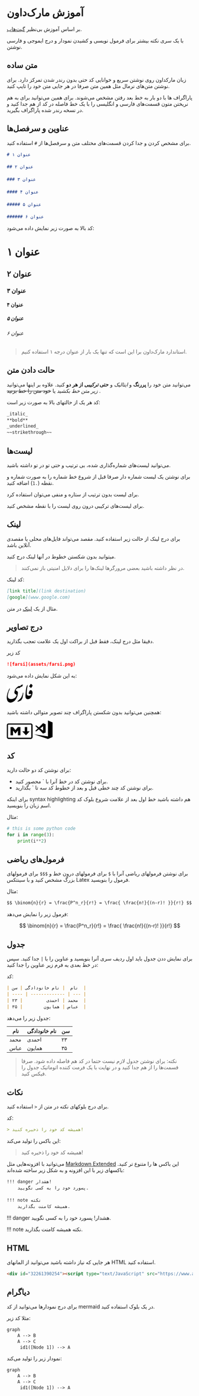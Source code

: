 # آموزش مارک‌داون

بر اساس آموزش بی‌نظیر
[گیت‌هاب](https://github.com/adam-p/markdown-here/wiki/Markdown-Cheatsheet).

با یک سری نکته بیشتر برای فرمول نویسی و کشیدن نمودار و درج ایموجی و فارسی نوشتن.

## متن ساده

زبان مارکداون روی نوشتن سریع و خوانایی کد حتی بدون رندر شدن تمرکز دارد. برای نوشتن متن‌های نرمال مثل همین متن صرفا در هر جایی متن خود را تایپ کنید.

پاراگراف ها با دو بار به خط بعد رفتن مشخص می‌شوند. برای همین می‌توانید برای به هم نریختن متون قسمت‌های فارسی و انگلیسی را با یک خط فاصله در کد از هم جدا کنید و در نسخه رندر شده پاراگراف بگیرید.

## عناوین و سرفصل‌ها

برای مشخص کردن و جدا کردن قسمت‌های مختلف متن و سرفصل‌ها از `#` استفاده کنید.

```markdown
# عنوان ۱

## عنوان ۲

### عنوان ۳

#### عنوان ۴

##### عنوان ۵

###### عنوان ۶
```

کد بالا به صورت زیر نمایش داده می‌شود:

# عنوان ۱

## عنوان ۲

### عنوان ۳

#### عنوان ۴

##### عنوان ۵

###### عنوان ۶

> استاندارد مارک‌داون برا این است که تنها یک بار از عنوان درجه ۱ استفاده کنیم.

## حالت دادن متن

می‌توانید متن خود را
**پررنگ**
و
_ایتالیک_
و
**حتی _ترکیبی_ از هر دو**
کنید.
علاوه بر اینها می‌توانید
_زیر متن خط بکشید_
یا
~~خود متن را خط بزنید~~
.

کد هر یک از حالتهای بالا به صورت زیر است:

```markdown
_italic_
**bold**
_underlined_
~~strikethrough~~
```

## لیست‌ها

می‌توانید لیست‌های شماره‌گذاری شده، بی ترتیب و حتی تو در تو داشته باشید.

برای نوشتن یک لیست شماره دار صرفا قبل از شروع خط شماره را به صورت شماره و نقطه
(`.1`)
اضافه کنید.

برای لیست بدون ترتیب از ستاره و منفی می‌توان استفاده کرد.

برای لیست‌های ترکیبی درون روی لیست را با نقطه مشخص کنید.

## لینک

برای درج لینک از حالت زیر استفاده کنید. مقصد می‌تواند فایل‌های محلی یا مقصدی آنلاین باشد.

میتوانید بدون شکستن خطوط در آنها لینک درج کنید.

> در نظر داشته باشید بعضی مرورگرها لینک‌ها را برای دلایل امنیتی باز نمی‌کنند.

کد لینک:

```markdown
[link title](link destination)
[google](www.google.com)
```

مثال از یک
[لینک](assets/markdown.png)
در متن.

## درج تصاویر

دقیقا مثل درج لینک، فقط قبل از براکت اول یک علامت تعجب بگذارید.

کد زیر

```markdown
![farsi](assets/farsi.png)
```

به این شکل نمایش داده می‌شود:

![farsi](assets/farsi.png)

همچنین می‌توانید بدون شکستن پاراگراف چند تصویر متوالی داشته باشید:

![markdown](assets/markdown.png)
![vscode](assets/vscode.png)

## کد

برای نوشتن کد دو حالت دارید:

- برای نوشتن کد در خط آنرا با ` محصور کنید.
- برای نوشتن کد چند خطی قبل و بعد از خطوط کد سه تا ` بگذارید.

برای اینکه
syntax highlighting
هم داشته باشید خط اول بعد از علامت شروع بلوک کد اسم زبان را بنویسید.

مثال:

```python
# this is some python code
for i in range(3):
    print(i**2)
```

## فرمول‌های ریاضی

برای نوشتن فرمولهای ریاضی آنرا با
`$`
برای فرمولهای درون خط و
`$$$`
برای فرمولهای بزرگ مشخص کنید و با سینتکس Latex فرمول را بنویسید.

مثال:

```markdown
$$ \binom{n}{r} = \frac{P^n_r}{r!} = \frac{ \frac{n!}{(n-r)! }}{r!} $$
```

فرمول زیر را نمایش می‌دهد:

$$ \binom{n}{r} = \frac{P^n_r}{r!} = \frac{ \frac{n!}{(n-r)! }}{r!} $$

## جدول

برای نمایش ددن جدول باید اول ردیف سری آنرا بنویسید و عناوین را با
`|`
جدا کنید.
سپس در خط بعدی به فرم زیر عناوین را جدا کنید:

کد:

```markdown
| نام  | نام خانودادگی | سن  |
| ---- | ------------- | --- |
| محمد | احمدی         | ۲۳  |
| عباس | همایون        | ۳۵  |
```

جدول زیر را می‌دهد:

| نام  | نام خانودادگی | سن  |
| ---- | ------------- | --- |
| محمد | احمدی         | ۲۳  |
| عباس | همایون        | ۳۵  |

> نکته: برای نوشتن جدول لازم نیست حتما در کد هم فاصله داده شود. صرفا قسمت‌ها را از هم جدا کنید و در نهایت با یک فرمت کننده اتوماتیک جدول را فیکس کنید.

## نکات

برای درج بلوکهای نکته در متن از
`<`
استفاده کنید.

کد:

```markdown
> همیشه کد خود را ذخیره کنید!
```

این باکس را تولید می‌کند:

> همیشه کد خود را ذخیره کنید!

می‌توانید با افزونه‌هایی مثل
[Markdown Extended](https://marketplace.visualstudio.com/items?itemName=jebbs.markdown-extended)
این باکس ها را متنوع تر کنید. باکسهای زیر با این افزونه و به شکل زیر ساخته شده‌اند:

```markdown
!!! danger هشدار!
    پسورد خود را به کسی نگویید.

!!! note نکته
    همیشه کامنت بگذارید.
```

!!! danger هشدار!
    پسورد خود را به کسی نگویید.

!!! note نکته
    همیشه کامنت بگذارید.

## HTML

هر جایی که نیاز داشته باشید می‌توانید از المانهای
HTML
استفاده کنید.

```markdown
<div id="32261390254"><script type="text/JavaScript" src="https://www.aparat.com/embed/NAGfI?data[rnddiv]=32261390254&data[responsive]=yes"></script></div>
```

<div id="32261390254"><script type="text/JavaScript" src="https://www.aparat.com/embed/NAGfI?data[rnddiv]=32261390254&data[responsive]=yes"></script></div>

## دیاگرام

برای درج نمودارها می‌توانید از کد
mermaid
در یک بلوک استفاده کنید.

مثلا کد زیر:

```
graph
    A --> B
    A --> C
     id1([Node 1]) --> A
```

نمودار زیر را تولید می‌کند:

```mermaid
graph
    A --> B
    A --> C
     id1([Node 1]) --> A
```

